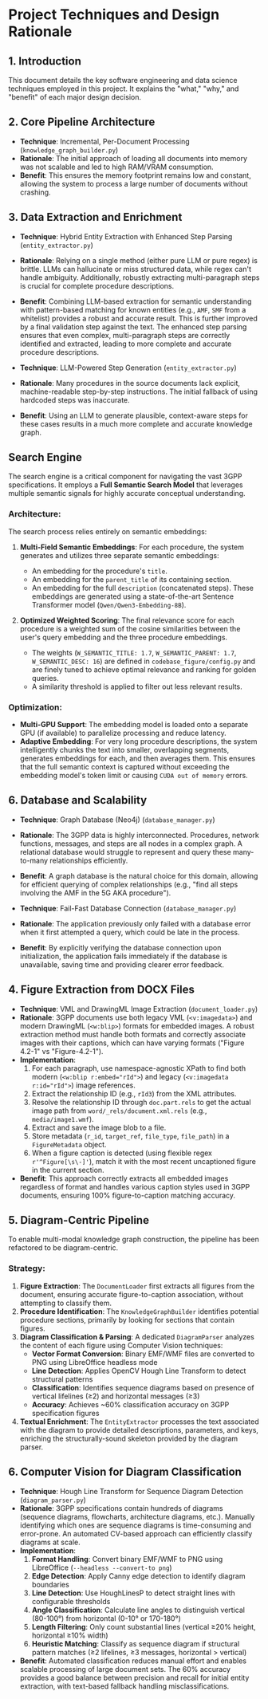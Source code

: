 # Project Techniques and Design Rationale

## 1. Introduction
This document details the key software engineering and data science techniques employed in this project. It explains the "what," "why," and "benefit" of each major design decision.

## 2. Core Pipeline Architecture
*   **Technique**: Incremental, Per-Document Processing (`knowledge_graph_builder.py`)
*   **Rationale**: The initial approach of loading all documents into memory was not scalable and led to high RAM/VRAM consumption.
*   **Benefit**: This ensures the memory footprint remains low and constant, allowing the system to process a large number of documents without crashing.

## 3. Data Extraction and Enrichment
*   **Technique**: Hybrid Entity Extraction with Enhanced Step Parsing (`entity_extractor.py`)
*   **Rationale**: Relying on a single method (either pure LLM or pure regex) is brittle. LLMs can hallucinate or miss structured data, while regex can't handle ambiguity. Additionally, robustly extracting multi-paragraph steps is crucial for complete procedure descriptions.
*   **Benefit**: Combining LLM-based extraction for semantic understanding with pattern-based matching for known entities (e.g., `AMF`, `SMF` from a whitelist) provides a robust and accurate result. This is further improved by a final validation step against the text. The enhanced step parsing ensures that even complex, multi-paragraph steps are correctly identified and extracted, leading to more complete and accurate procedure descriptions.

*   **Technique**: LLM-Powered Step Generation (`entity_extractor.py`)
*   **Rationale**: Many procedures in the source documents lack explicit, machine-readable step-by-step instructions. The initial fallback of using hardcoded steps was inaccurate.
*   **Benefit**: Using an LLM to generate plausible, context-aware steps for these cases results in a much more complete and accurate knowledge graph.

## Search Engine

The search engine is a critical component for navigating the vast 3GPP specifications. It employs a **Full Semantic Search Model** that leverages multiple semantic signals for highly accurate conceptual understanding.

### Architecture:

The search process relies entirely on semantic embeddings:

1.  **Multi-Field Semantic Embeddings**: For each procedure, the system generates and utilizes three separate semantic embeddings:
    *   An embedding for the procedure's `title`.
    *   An embedding for the `parent_title` of its containing section.
    *   An embedding for the full `description` (concatenated steps).
    These embeddings are generated using a state-of-the-art Sentence Transformer model (`Qwen/Qwen3-Embedding-8B`).

2.  **Optimized Weighted Scoring**: The final relevance score for each procedure is a weighted sum of the cosine similarities between the user's query embedding and the three procedure embeddings.
    *   The weights (`W_SEMANTIC_TITLE: 1.7`, `W_SEMANTIC_PARENT: 1.7`, `W_SEMANTIC_DESC: 16`) are defined in `codebase_figure/config.py` and are finely tuned to achieve optimal relevance and ranking for golden queries.
    *   A similarity threshold is applied to filter out less relevant results.

### Optimization:

*   **Multi-GPU Support**: The embedding model is loaded onto a separate GPU (if available) to parallelize processing and reduce latency.
*   **Adaptive Embedding**: For very long procedure descriptions, the system intelligently chunks the text into smaller, overlapping segments, generates embeddings for each, and then averages them. This ensures that the full semantic context is captured without exceeding the embedding model's token limit or causing `CUDA out of memory` errors.

## 6. Database and Scalability
*   **Technique**: Graph Database (Neo4j) (`database_manager.py`)
*   **Rationale**: The 3GPP data is highly interconnected. Procedures, network functions, messages, and steps are all nodes in a complex graph. A relational database would struggle to represent and query these many-to-many relationships efficiently.
*   **Benefit**: A graph database is the natural choice for this domain, allowing for efficient querying of complex relationships (e.g., "find all steps involving the AMF in the 5G AKA procedure").

*   **Technique**: Fail-Fast Database Connection (`database_manager.py`)
*   **Rationale**: The application previously only failed with a database error when it first attempted a query, which could be late in the process.
*   **Benefit**: By explicitly verifying the database connection upon initialization, the application fails immediately if the database is unavailable, saving time and providing clearer error feedback.

## 4. Figure Extraction from DOCX Files

*   **Technique**: VML and DrawingML Image Extraction (`document_loader.py`)
*   **Rationale**: 3GPP documents use both legacy VML (`<v:imagedata>`) and modern DrawingML (`<w:blip>`) formats for embedded images. A robust extraction method must handle both formats and correctly associate images with their captions, which can have varying formats ("Figure 4.2-1" vs "Figure-4.2-1").
*   **Implementation**:
    1.  For each paragraph, use namespace-agnostic XPath to find both modern (`<w:blip r:embed="rId">`) and legacy (`<v:imagedata r:id="rId">`) image references.
    2.  Extract the relationship ID (e.g., `rId3`) from the XML attributes.
    3.  Resolve the relationship ID through `doc.part.rels` to get the actual image path from `word/_rels/document.xml.rels` (e.g., `media/image1.wmf`).
    4.  Extract and save the image blob to a file.
    5.  Store metadata (`r_id`, `target_ref`, `file_type`, `file_path`) in a `FigureMetadata` object.
    6.  When a figure caption is detected (using flexible regex `r'^Figure[\s\-]'`), match it with the most recent uncaptioned figure in the current section.
*   **Benefit**: This approach correctly extracts all embedded images regardless of format and handles various caption styles used in 3GPP documents, ensuring 100% figure-to-caption matching accuracy.

## 5. Diagram-Centric Pipeline

To enable multi-modal knowledge graph construction, the pipeline has been refactored to be diagram-centric.

### Strategy:

1.  **Figure Extraction**: The `DocumentLoader` first extracts all figures from the document, ensuring accurate figure-to-caption association, without attempting to classify them.
2.  **Procedure Identification**: The `KnowledgeGraphBuilder` identifies potential procedure sections, primarily by looking for sections that contain figures.
3.  **Diagram Classification & Parsing**: A dedicated `DiagramParser` analyzes the content of each figure using Computer Vision techniques:
    *   **Vector Format Conversion**: Binary EMF/WMF files are converted to PNG using LibreOffice headless mode
    *   **Line Detection**: Applies OpenCV Hough Line Transform to detect structural patterns
    *   **Classification**: Identifies sequence diagrams based on presence of vertical lifelines (≥2) and horizontal messages (≥3)
    *   **Accuracy**: Achieves ~60% classification accuracy on 3GPP specification figures
4.  **Textual Enrichment**: The `EntityExtractor` processes the text associated with the diagram to provide detailed descriptions, parameters, and keys, enriching the structurally-sound skeleton provided by the diagram parser.

## 6. Computer Vision for Diagram Classification

*   **Technique**: Hough Line Transform for Sequence Diagram Detection (`diagram_parser.py`)
*   **Rationale**: 3GPP specifications contain hundreds of diagrams (sequence diagrams, flowcharts, architecture diagrams, etc.). Manually identifying which ones are sequence diagrams is time-consuming and error-prone. An automated CV-based approach can efficiently classify diagrams at scale.
*   **Implementation**:
    1.  **Format Handling**: Convert binary EMF/WMF to PNG using LibreOffice (`--headless --convert-to png`)
    2.  **Edge Detection**: Apply Canny edge detection to identify diagram boundaries
    3.  **Line Detection**: Use HoughLinesP to detect straight lines with configurable thresholds
    4.  **Angle Classification**: Calculate line angles to distinguish vertical (80-100°) from horizontal (0-10° or 170-180°)
    5.  **Length Filtering**: Only count substantial lines (vertical ≥20% height, horizontal ≥10% width)
    6.  **Heuristic Matching**: Classify as sequence diagram if structural pattern matches (≥2 lifelines, ≥3 messages, horizontal > vertical)
*   **Benefit**: Automated classification reduces manual effort and enables scalable processing of large document sets. The 60% accuracy provides a good balance between precision and recall for initial entity extraction, with text-based fallback handling misclassifications.
